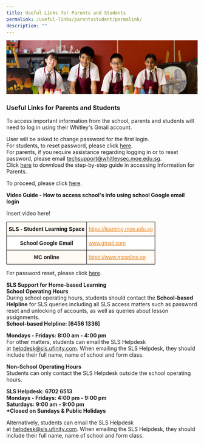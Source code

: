 ```yaml
---
title: Useful Links for Parents and Students
permalink: /useful-links/parentsstudent/permalink/
description: ""
---
```

![](/images/useful%20links.jpg)

### Useful Links for Parents and Students

To access important information from the school, parents and students will need to log in using their Whitley's Gmail account.  
  
User will be asked to change password for the first login.  
For students, to reset password, please click [here](https://form.gov.sg/5c789372122cb10010d4baa7).  
For parents, if you require assistance regarding logging in or to reset password, please email techsupport@whitleysec.moe.edu.sg.  
Click [here](/files/Step%20by%20step%20guide%20in%20accessing%20Information%20for%20Parents.pdf) to download the step-by-step guide in accessing Information for Parents.  
  
To proceed, please click [here](https://sites.google.com/s/0B64LkrqDRT7ERUlZbGFxbENWaVE/p/0B64LkrqDRT7ET18xaDJQQVJBN0U/edit).

**Video Guide - How to access school's info using school Google email login**

Insert video here!

<style type="text/css">
.tg  {border-collapse:collapse;border-spacing:0;}
.tg td{border-color:black;border-style:solid;border-width:1px;font-family:Arial, sans-serif;font-size:14px;
  overflow:hidden;padding:10px 5px;word-break:normal;}
.tg th{border-color:black;border-style:solid;border-width:1px;font-family:Arial, sans-serif;font-size:14px;
  font-weight:normal;overflow:hidden;padding:10px 5px;word-break:normal;}
.tg .tg-giy4{background-color:#FFF;color:#E68520;text-align:left;text-decoration:underline;vertical-align:top}
.tg .tg-xgl2{background-color:#FFFAF3;color:#E68520;text-align:left;text-decoration:underline;vertical-align:top}
.tg .tg-mhnb{background-color:#FFFAF3;color:#000000;font-weight:bold;text-align:center;vertical-align:top}
.tg .tg-9hzb{background-color:#FFF;font-weight:bold;text-align:center;vertical-align:top}
.tg .tg-fvar{background-color:#FFFAF3;font-weight:bold;text-align:center;vertical-align:top}
</style>
<table class="tg">
<thead>
  <tr>
    <th class="tg-mhnb">SLS - Student Learning Space</th>
    <th class="tg-xgl2"><a href="https://learning.moe.edu.sg/"><span style="text-decoration:underline;color:#E68520">https://learning.moe.edu.sg</span></a></th>
  </tr>
</thead>
<tbody>
  <tr>
    <td class="tg-9hzb">School Google Email</td>
    <td class="tg-giy4"><a href="https://sites.google.com/s/0B64LkrqDRT7ERUlZbGFxbENWaVE/p/0B64LkrqDRT7ET18xaDJQQVJBN0U/edit"><span style="text-decoration:underline;color:#E68520">www.gmail.com</span></a></td>
  </tr>
  <tr>
    <td class="tg-fvar">MC online</td>
    <td class="tg-xgl2"><a href="https://www.mconline.sg/"><span style="text-decoration:underline;color:#E68520">https://www.mconline.sg</span></a></td>
  </tr>
</tbody>
</table>

For password reset, please click [here](https://form.gov.sg/5c789372122cb10010d4baa7).

**SLS Support for Home-based Learning**  
**School Operating Hours**  
During school operating hours, students should contact the **School-based Helpline** for SLS queries including all SLS access matters such as password reset and unlocking of accounts, as well as queries about lesson assignments.  
**School-based Helpline: [6456 1336]**  
  
**Mondays - Fridays: 8:00 am - 4:00 pm**  
For other matters, students can email the SLS Helpdesk at [helpdesk@sls.ufinity.com](mailto:helpdesk@sls.ufinity.com). When emailing the SLS Helpdesk, they should include their full name, name of school and form class.  
  
**Non-School Operating Hours**  
Students can only contact the SLS Helpdesk outside the school operating hours.  
  
**SLS Helpdesk: 6702 6513  
Mondays - Fridays: 4:00 pm - 9:00 pm  
Saturdays: 9:00 am - 9:00 pm  
\*Closed on Sundays & Public Holidays**  
  
Alternatively, students can email the SLS Helpdesk at [helpdesk@sls.ufinity.com](mailto:helpdesk@sls.ufinity.com). When emailing the SLS Helpdesk, they should include their full name, name of school and form class.